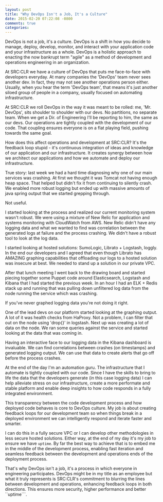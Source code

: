 ```yaml
---
layout: post
title: "Why DevOps Isn't a Job, It's a Culture"
date: 2015-02-20 07:22:08 -0800
comments: true
categories: 
---
```

DevOps is not a job, it's a culture. DevOps is a shift in how you decide to manage, deploy, develop, monitor, and interact with your application code and your infrastructure as a whole. DevOps is a holistic approach to enacting the now bankrupt term "agile" as a method of development and operations engineering in an organization.

At SRC:CLR we have a culture of DevOps that puts me face-to-face with developers everyday. At many companies the 'DevOps' team never sees another dev. In fact, they may not see another operations person either. Usually, when you hear the term 'DevOps team', that means it's just another siloed group of people in a company, usually focused on automating infrastructure.

At SRC:CLR we roll DevOps in the way it was meant to be rolled: me, 'Mr. DevOps', sits shoulder to shoulder with our devs. No partitions, no separate team. When we get a Dir. of Engineering I'll be reporting to him, the same as our devs. Our operations are tightly coupled with the development of our code. That coupling ensures everyone is on a flat playing field, pushing towards the same goal.

How does this affect operations and development at SRC:CLR? It's the feedback loop stupid - it's continuous integration of ideas and knowledge of our application and our infrastructure. It creates synergy between how we architect our applications and how we automate and deploy our infrastructure.

True story: last week we had a hard time diagnosing why one of our main services was crashing. At first we thought it was Tomcat not having enough heap space. That helped but didn't fix it from continuing to silently crash. We enabled more robust logging but ended up with massive amounts of java spring output that we started grepping through.

Not useful.

I started looking at the process and realized our current monitoring system wasn't robust. We were using a mixture of New Relic for application and systems monitoring with CloudWatch from AWS. New Relic didn't have any logging data and what we wanted to find was correlation between the generated logs at failure and the process crashing. We didn't have a robust tool to look at the log data.

I started looking at hosted solutions: SumoLogic, Librato + Logstash, loggly. In the end our developers and I agreed that even though Librato has AMAZING graphing capabilities that offloading our logs to a hosted solution was insecure at best. We needed to stand up a solution in our private VPC.

After that lunch meeting I went back to the drawing board and started piecing together some Puppet code around Elasticsearch, Logstash and Kibana that I had started the previous week. In an hour I had an ELK + Redis stack up and running that was pulling down unfiltered log data from the node running the service which was crashing.

If you've never graphed logging data you're not doing it right.

One of the lead devs on our platform started looking at the graphing output. A lot of it was health checks from HaProxy. Not a problem, I can filter that out on the node using 'drop{}' in logstash. Next up was creating a lot of data on the node. We ran some queries against the service and started looking at the data that was coming in.

Having an interactive face to our logging data in the Kibana dashboard is invaluable. We can find correlations between crashes (on timestamps) and generated logging output. We can use that data to create alerts that go off before the process crashes.  

At the end of the day I'm an automation guru. The infrastructure that I automate is tightly coupled with our code. Since I have the skills to bring to life the data that the developers generate (in this case logging data) I can help alleviate stress on our infrastructure, create a more performate and stable platform and enable deep insights to how code responds in a fully integrated environment.

This transparency between the code development process and how deployed code behaves is core to DevOps culture. My job is about creating feedback loops for our development team so when things break in a deployed environment we can intelligently respond and iterate faster and smarter. 

I can do this in a fully secure VPC or I can develop other methodologies in less secure hosted solutions. Either way, at the end of my day it's my job to ensure we have ```uptime```. By far the best way to achieve that is to embed me in the middle of the development process, enabling fast iteration and seamless feedback between the development and operations ends of the deployment process.

That's why DevOps isn't a job, it's a process in which everyone in engineering participates. DevOps might be in my title as an employee but what it truly represents is SRC:CLR's commitment to blurring the lines between development and operations, enhancing feedback loops in both directions. This ensures more security, higher performance and better ``uptime```.

